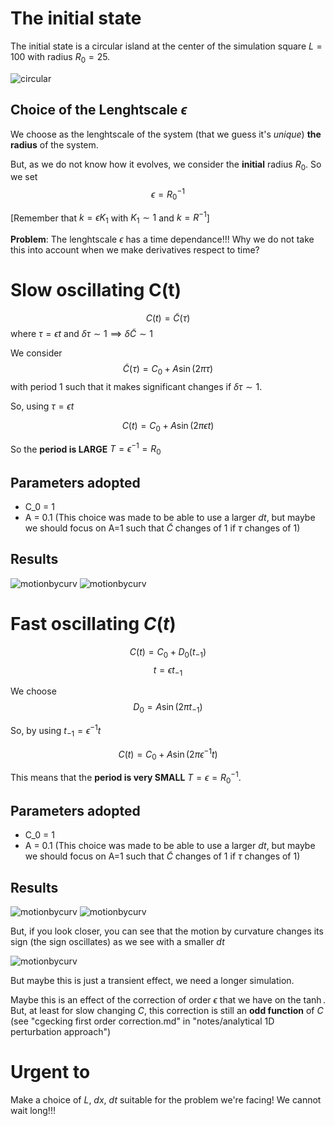 # The initial state
The initial state is a circular island at the center of the simulation square $L=100$ with radius $R_0=25$.



![circular](../Checking%20Crank-Nicolson%202D/Plots/circular_front%20t=0.png?raw=true)

## Choice of the Lenghtscale $\epsilon$
We choose as the lenghtscale of the system (that we guess it's _unique_) **the radius** of the system.

But, as we do not know how it evolves, we consider the **initial** radius $R_0$.
So we set
$$\epsilon = R_0^{-1}$$

[Remember that $k = \epsilon K_1$ with $K_1\sim 1$ and $k = R^{-1}$]

**Problem**: The lenghtscale $\epsilon$ has a time dependance!!!
Why we do not take this into account when we make derivatives respect to time?


# Slow oscillating C(t)
$$C(t) = \tilde{C}(\tau)$$
where $\tau = \epsilon t$ and $\delta \tau \sim 1 \implies \delta \tilde{C} \sim 1$

We consider 
$$\tilde{C}(\tau) = C_0 + A\sin(2\pi \tau)$$
with period 1 such that it makes significant changes if $\delta \tau \sim 1$.

So, using $\tau = \epsilon t$

$$C(t) = C_0 + A\sin(2\pi \epsilon t)$$

So the **period is LARGE** $T = \epsilon^{-1}=R_0$

## Parameters adopted
- C_0 = 1
- A = 0.1 (This choice was made to be able to use a larger $dt$, but maybe we should focus on A=1 such that $\tilde{C}$ changes of 1 if $\tau$ changes of 1)


## Results
![motionbycurv](Slow%20oscillations/motion_by_curvature.png?raw=true)
![motionbycurv](Slow%20oscillations/radius.png?raw=true)

# Fast oscillating $C(t)$
$$C(t) = C_0 + D_0(t_{-1})$$
$$t = \epsilon t_{-1}$$

We choose
$$D_0 = A\sin(2\pi t_{-1})$$

So, by using $t_{-1} = \epsilon^{-1}t$

$$C(t) = C_0 + A\sin(2\pi \epsilon^{-1}t)$$

This means that the **period is very SMALL** $T = \epsilon=R_0^{-1}$.

## Parameters adopted
- C_0 = 1
- A = 0.1 (This choice was made to be able to use a larger $dt$, but maybe we should focus on A=1 such that $\tilde{C}$ changes of 1 if $\tau$ changes of 1)

## Results

![motionbycurv](Fast%20oscillations/motion_by_curvature.png?raw=true)
![motionbycurv](Fast%20oscillations/radius_macro_dt=0.1.png?raw=true)

But, if you look closer, you can see that the motion by curvature changes its sign (the sign oscillates) as we see with a smaller $dt$


![motionbycurv](Fast%20oscillations/radius_micro_dt=0.001.png?raw=true)

But maybe this is just a transient effect, we need a longer simulation.

Maybe this is an effect of the correction of order $\epsilon$ that we have on the $\tanh$.
But, at least for slow changing $C$, this correction is still an **odd function** of $C$ (see "cgecking first order correction.md" in "notes/analytical 1D perturbation approach")

# Urgent to
Make a choice of $L$, $dx$, $dt$ suitable for the problem we're facing!
We cannot wait long!!!